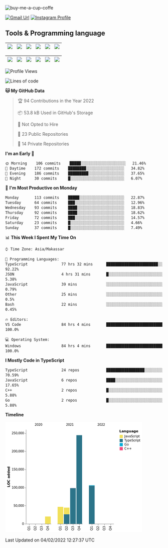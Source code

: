
![buy-me-a-cup-coffe](https://www.buymeacoffee.com/assets/img/guidelines/download-assets-sm-1.svg)

[![Gmail Url](https://img.shields.io/twitter/url?label=aaulia.raahman@gmail.com&logo=gmail&style=social&url=http%3A%2F%2Fmailto%3Acontact.aaulia.raahman@gmail.com)](mailto:aaulia.raahman@gmail.com) [![Instagram Profile](https://img.shields.io/twitter/url?label=auliyrhman&logo=instagram&style=social&url=https://www.instagram.com/auliyrhman/)](https://www.instagram.com/auliyrhman)

## Tools & Programming language

| [<img src="https://upload.wikimedia.org/wikipedia/commons/4/4c/Typescript_logo_2020.svg" width="50">]() | [<img src="https://cdn.svgporn.com/logos/javascript.svg" width="50">]() | [<img src="https://cdn.svgporn.com/logos/mysql.svg" width="50">]() | <img src="https://cdn.svgporn.com/logos/firebase.svg" width="50"/> | <img src="https://cdn.svgporn.com/logos/mongodb.svg" width="50"/> | <img src="https://cdn.worldvectorlogo.com/logos/c.svg" width="50"/> |
| ------------------------------------------------------------------------------------------------------- | ----------------------------------------------------------------------- | --------------------------------------------------------------------------------------------- | ------------------------------------------------------------------ | ----------------------------------------------------------- | ------------------------------------------------------------------ |

| [<img src="https://www.svgrepo.com/show/306460/nestjs.svg" width="50">]() | [<img src="https://camo.githubusercontent.com/8ac3f7b51de4853384673841868d1c6eb9de77c3b44a891dc53ff9ec27457d3f/68747470733a2f2f636e63662d6272616e64696e672e6e65746c6966792e6170702f696d672f70726f6a656374732f677270632f686f72697a6f6e74616c2f636f6c6f722f677270632d686f72697a6f6e74616c2d636f6c6f722e737667" width="50">]() | [<img src="https://upload.wikimedia.org/wikipedia/commons/8/8e/Nextjs-logo.svg" width="50">]() | [<img src="https://upload.wikimedia.org/wikipedia/commons/a/a7/React-icon.svg" width="50">]() |  [<img src="https://upload.wikimedia.org/wikipedia/commons/d/d9/Node.js_logo.svg" width="50">]() | [<img src="https://cdn.svgporn.com/logos/express.svg" width="50">]() |
| ---------------------------------------------------------------------------------------------- | --------------------------------------------------------------------------------------------------------------------------------------------------------------------------------------------------------------------------------------------------------------------------------------------------------------------------- | ------------------------------------------------------------------------- | ------------------------------------------------------------------- | ------------------------------------------------------------------- | ------------------------------------------------------------------- |


<!--
**aulyarahman/aulyarahman** is a ✨ _special_ ✨ repository because its `README.md` (this file) appears on your GitHub profile.

Here are some ideas to get you started:

- 🔭 I’m currently working on ...
- 🌱 I’m currently learning ...
- 👯 I’m looking to collaborate on ...
- 🤔 I’m looking for help with ...
- 💬 Ask me about ...
- 📫 How to reach me: ...
- 😄 Pronouns: ...
- ⚡ Fun fact: ...
-->

<!--START_SECTION:waka-->
![Profile Views](http://img.shields.io/badge/Profile%20Views-10-blue)

![Lines of code](https://img.shields.io/badge/From%20Hello%20World%20I%27ve%20Written-561%20Thousand%20lines%20of%20code-blue)

**🐱 My GitHub Data** 

> 🏆 94 Contributions in the Year 2022
 > 
> 📦 53.8 kB Used in GitHub's Storage 
 > 
> 🚫 Not Opted to Hire
 > 
> 📜 23 Public Repositories 
 > 
> 🔑 14 Private Repositories  
 > 
**I'm an Early 🐤** 

```text
🌞 Morning    106 commits    █████░░░░░░░░░░░░░░░░░░░░   21.46% 
🌆 Daytime    172 commits    ████████░░░░░░░░░░░░░░░░░   34.82% 
🌃 Evening    186 commits    █████████░░░░░░░░░░░░░░░░   37.65% 
🌙 Night      30 commits     █░░░░░░░░░░░░░░░░░░░░░░░░   6.07%

```
📅 **I'm Most Productive on Monday** 

```text
Monday       113 commits    █████░░░░░░░░░░░░░░░░░░░░   22.87% 
Tuesday      64 commits     ███░░░░░░░░░░░░░░░░░░░░░░   12.96% 
Wednesday    93 commits     ████░░░░░░░░░░░░░░░░░░░░░   18.83% 
Thursday     92 commits     ████░░░░░░░░░░░░░░░░░░░░░   18.62% 
Friday       72 commits     ███░░░░░░░░░░░░░░░░░░░░░░   14.57% 
Saturday     23 commits     █░░░░░░░░░░░░░░░░░░░░░░░░   4.66% 
Sunday       37 commits     █░░░░░░░░░░░░░░░░░░░░░░░░   7.49%

```


📊 **This Week I Spent My Time On** 

```text
⌚︎ Time Zone: Asia/Makassar

💬 Programming Languages: 
TypeScript               77 hrs 32 mins      ███████████████████████░░   92.22% 
JSON                     4 hrs 31 mins       █░░░░░░░░░░░░░░░░░░░░░░░░   5.38% 
JavaScript               39 mins             ░░░░░░░░░░░░░░░░░░░░░░░░░   0.79% 
Other                    25 mins             ░░░░░░░░░░░░░░░░░░░░░░░░░   0.5% 
Bash                     22 mins             ░░░░░░░░░░░░░░░░░░░░░░░░░   0.45%

🔥 Editors: 
VS Code                  84 hrs 4 mins       █████████████████████████   100.0%

💻 Operating System: 
Windows                  84 hrs 4 mins       █████████████████████████   100.0%

```

**I Mostly Code in TypeScript** 

```text
TypeScript               24 repos            █████████████████░░░░░░░░   70.59% 
JavaScript               6 repos             ████░░░░░░░░░░░░░░░░░░░░░   17.65% 
C++                      2 repos             █░░░░░░░░░░░░░░░░░░░░░░░░   5.88% 
Go                       2 repos             █░░░░░░░░░░░░░░░░░░░░░░░░   5.88%

```


**Timeline**

![Chart not found](https://raw.githubusercontent.com/aulyarahman/aulyarahman/main/charts/bar_graph.png) 


 Last Updated on 04/02/2022 12:27:37 UTC
<!--END_SECTION:waka-->
